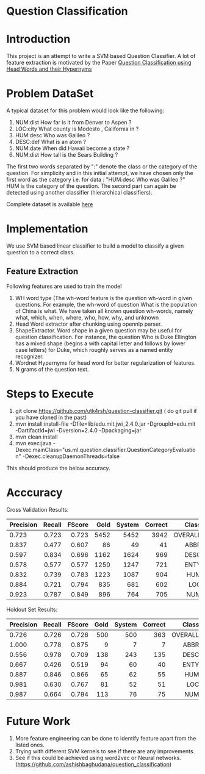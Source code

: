 # Question Classification

# Introduction

This project is an attempt to write a SVM based Question Classifier. A lot of feature extraction is motivated by the Paper [Question Classification using Head Words and their Hypernyms](http://www.aclweb.org/anthology/D08-1097)

# Problem DataSet
A typical dataset for this problem would look like the following:

1. NUM:dist How far is it from Denver to Aspen ?
2. LOC:city What county is Modesto , California in ?
3. HUM:desc Who was Galileo ?
4. DESC:def What is an atom ?
5. NUM:date When did Hawaii become a state ?
6. NUM:dist How tall is the Sears Building ?

The first two words separated by ":" denote the class or the category of the question. For simplicity and in this initial attempt, we have chosen only the first word as the category i.e. for data : "HUM:desc Who was Galileo ?" HUM is the category of the question. The second part can again be detected using another classifier (hierarchical classifiers).

Complete dataset is available [here](http://cogcomp.cs.illinois.edu/Data/QA/QC/train_1000.label)
# Implementation

We use SVM based linear classifier to build a model to classify a given question to a correct class.

## Feature Extraction

Following features are used to train the model

1. WH word type (The wh-word feature is the question wh-word in given questions. For example, the wh-word of question What is the population of China is what. We have taken all known question wh-words, namely what, which, when, where, who, how, why, and unknown
2. Head Word extractor after chunking using opennlp parser.
3. ShapeExtractor. Word shape in a given question may be useful for question classification. For instance, the question Who is Duke Ellington has a mixed shape (begins a with capital letter and follows by lower case letters) for Duke, which roughly serves as a named entity recognizer.
4. Wordnet Hypernyms for head word for better regularization of features.
5. N grams of the question text.

# Steps to Execute

1. git clone https://github.com/utk4rsh/question-classifier.git ( do git pull if you have cloned in the past)
2. mvn install:install-file -Dfile=lib/edu.mit.jwi_2.4.0.jar -DgroupId=edu.mit -DartifactId=jwi -Dversion=2.4.0 -Dpackaging=jar
3. mvn clean install
4. mvn exec:java -Dexec.mainClass="us.ml.question.classifier.QuestionCategoryEvaluation" -Dexec.cleanupDaemonThreads=false

This should produce the below accuracy.

# Acccuracy

Cross Validation Results:


| Precision |   Recall  | FScore | Gold   | System  | Correct |  Class  |
| --------- |----------:| ------:| ------:| -------:| -------:|--------:|
|0.723	|0.723	|0.723|	5452|	5452|	3942|	OVERALL
|0.837	|0.477	|0.607	|86	|49	|41	|ABBR
|0.597	|0.834	|0.696	|1162	|1624	|969	|DESC
|0.578	|0.577	|0.577	|1250	|1247	|721	|ENTY
|0.832	|0.739	|0.783	|1223	|1087	|904	|HUM
|0.884	|0.721	|0.794	|835	|681	|602	|LOC
|0.923	|0.787	|0.849	|896	|764	|705	|NUM


Holdout Set Results:


| Precision |   Recall  | FScore | Gold   | System  | Correct |  Class  |
| --------- |----------:| ------:| ------:| -------:| -------:|--------:|
|0.726	|0.726	|0.726	|500	|500	|363	|OVERALL
|1.000	|0.778	|0.875	|9	|7	|7	|ABBR
|0.556	|0.978	|0.709	|138	|243	|135	|DESC
|0.667	|0.426	|0.519	|94	|60	|40	|ENTY
|0.887	|0.846	|0.866	|65	|62	|55	|HUM
|0.981	|0.630	|0.767	|81	|52	|51	|LOC
|0.987	|0.664	|0.794	|113	|76	|75	|NUM

# Future Work

1. More feature engineering can be done to identify feature apart from the listed ones.
2. Trying with different SVM kernels to see if there are any improvements.
3. See if this could be achieved using word2vec or Neural networks.(https://github.com/ashishbaghudana/question_classification)
